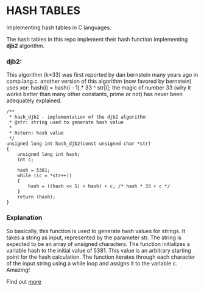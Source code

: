 # HASH TABLES

Implementing hash tables in C languages.


The hash tables in this repo implement their hash function implementing **djb2** algorithm.

### djb2:
This algorithm (k=33) was first reported by dan bernstein many years ago in comp.lang.c. another version of this algorithm (now favored by bernstein) uses xor: hash(i) = hash(i - 1) * 33 ^ str[i]; the magic of number 33 (why it works better than many other constants, prime or not) has never been adequately explained.
```
/**
 * hash_djb2 - implementation of the djb2 algorithm
 * @str: string used to generate hash value
 *
 * Return: hash value
 */
unsigned long int hash_djb2(const unsigned char *str)
{
	unsigned long int hash;
	int c;

	hash = 5381;
	while ((c = *str++))
	{
		hash = ((hash << 5) + hash) + c; /* hash * 33 + c */
	}
	return (hash);
}
```
### Explanation
So basically, this function is used to generate hash values for strings.
It takes a string as input, represented by the parameter str. The string is expected to be an array of unsigned characters. The function initializes a variable hash to the initial value of 5381. This value is an arbitrary starting point for the hash calculation. The function iterates through each character of the input string using a while loop and assigns it to the variable c. Amazing!


Find out [more](https://gist.github.com/papamuziko/7bb52dfbb859fdffc4bd0f95b76f71e8)
